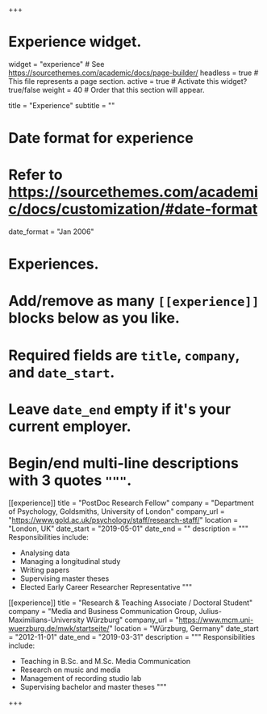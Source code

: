 +++
# Experience widget.
widget = "experience"  # See https://sourcethemes.com/academic/docs/page-builder/
headless = true  # This file represents a page section.
active = true  # Activate this widget? true/false
weight = 40  # Order that this section will appear.

title = "Experience"
subtitle = ""

# Date format for experience
#   Refer to https://sourcethemes.com/academic/docs/customization/#date-format
date_format = "Jan 2006"

# Experiences.
#   Add/remove as many `[[experience]]` blocks below as you like.
#   Required fields are `title`, `company`, and `date_start`.
#   Leave `date_end` empty if it's your current employer.
#   Begin/end multi-line descriptions with 3 quotes `"""`.
[[experience]]
  title = "PostDoc Research Fellow"
  company = "Department of Psychology, Goldsmiths, University of London"
  company_url = "https://www.gold.ac.uk/psychology/staff/research-staff/"
  location = "London, UK"
  date_start = "2019-05-01"
  date_end = ""
  description = """
  Responsibilities include:
  
  * Analysing data
  * Managing a longitudinal study
  * Writing papers
  * Supervising master theses
  * Elected Early Career Researcher Representative
  """

[[experience]]
  title = "Research & Teaching Associate / Doctoral Student"
  company = "Media and Business Communication Group, Julius-Maximilians-University Würzburg"
  company_url = "https://www.mcm.uni-wuerzburg.de/mwk/startseite/"
  location = "Würzburg, Germany"
  date_start = "2012-11-01"
  date_end = "2019-03-31"
  description = """
  Responsibilities include:
  
  * Teaching in B.Sc. and M.Sc. Media Communication
  * Research on music and media
  * Management of recording studio lab
  * Supervising bachelor and master theses
  """

+++
